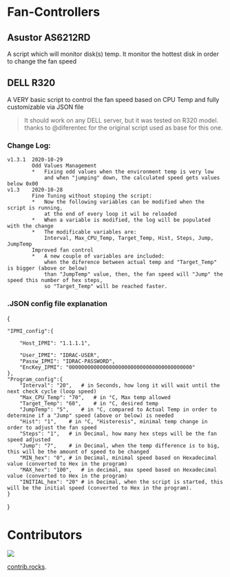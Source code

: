 # Fan-Controllers
## Asustor AS6212RD

A script which will monitor disk(s) temp. It monitor the hottest disk in order to change the fan speed

## DELL R320

A VERY basic script to control the fan speed based on CPU Temp and fully customizable via JSON file
> It should work on any DELL server, but it was tested on R320 model.
thanks to @diferentec for the original script used as base for this one.

### Change Log:
    v1.3.1  2020-10-29
            Odd Values Management
            *   Fixing odd values when the environment temp is very low 
                and when "jumping" down, the calculated speed gets values below 0x00
    v1.3    2020-10-28
            Fine Tuning without stoping the script:
            *   Now the following variables can be modified when the script is running, 
                at the end of every loop it wil be reloaded
            *   When a variable is modified, the log will be populated with the change
            *   The modificable variables are: 
                Interval, Max_CPU_Temp, Target_Temp, Hist, Steps, Jump, JumpTemp
            Improved fan control
            *   A new couple of variables are included:
                when the diference between actual temp and "Target_Temp" is bigger (above or below)
                than "JumpTemp" value, then, the fan speed will "Jump" the speed this number of hex steps,
                so "Target_Temp" will be reached faster.

### .JSON config file explanation
{

    "IPMI_config":{
    
        "Host_IPMI": "1.1.1.1",
        
        "User_IPMI": "IDRAC-USER",
        "Passw_IPMI": "IDRAC-PASSWORD",
        "EncKey_IPMI": "0000000000000000000000000000000000000000"
    },
    "Program_config":{
        "Interval": "20",   # in Seconds, how long it will wait until the next check cycle (loop speed)
        "Max_CPU_Temp": "70",   # in °C, Max temp allowed
        "Target_Temp": "60",    # in °C, desired temp
        "JumpTemp": "5",    # in °C, compared to Actual Temp in order to determine if a "Jump" speed (above or below) is needed
        "Hist": "1",    # in °C, "Histeresis", minimal temp change in order to adjust the fan speed
        "Steps": "1",   # in Decimal, how many hex steps will be the fan speed adjusted
        "Jump": "7",    # in Decimal, when the temp difference is to big, this will be the amount of speed to be changed
        "MIN_hex": "0", # in Decimal, minimal speed based on Hexadecimal value (converted to Hex in the program)
        "MAX_hex": "100",   # in decimal, max speed based on Hexadecimal value (converted to Hex in the program)
        "INITIAL_hex": "20" # in Decimal, when the script is started, this will be the initial speed (converted to Hex in the program).
    }
}

# Contributors
<a href="https://github.com/MrCaringi/fan-controller/graphs/contributors">
  <img src="https://contrib.rocks/image?repo=MrCaringi/fan-controller" />
</a>

[contrib.rocks](https://contrib.rocks).
